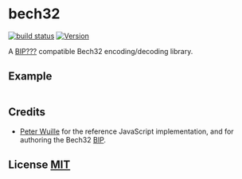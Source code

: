 # bech32
[![build status](https://secure.travis-ci.org/bitcoinjs/bech32.png)](http://travis-ci.org/bitcoinjs/bech32)
[![Version](http://img.shields.io/npm/v/bech32.svg)](https://www.npmjs.org/package/bech32)

A [BIP???](https://github.com/sipa/bech32/blob/master/bip-witaddr.mediawiki#acknowledgements) compatible Bech32 encoding/decoding library.


## Example
``` javascript


```


## Credits
- [Peter Wuille](https://github.com/sipa/bech32) for the reference JavaScript implementation, and for authoring the Bech32 [BIP](https://github.com/sipa/bech32/blob/master/bip-witaddr.mediawiki#acknowledgements).


## License [MIT](LICENSE)
